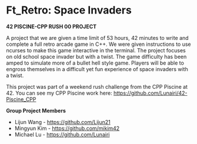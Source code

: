 # Ft_Retro: Space Invaders

__42 PISCINE-CPP RUSH 00 PROJECT__

A project that we are given a time limit of 53 hours, 42 minutes to write and complete a full retro arcade game in C++.
We were given instructions to use ncurses to make this game interactive in the terminal.
The project focuses on old school space invader but with a twist. The game difficulty has been amped to simulate more of a bullet hell style game.
Players will be able to engross themselves in a difficult yet fun experience of space invaders with a twist.

This project was part of a weekend rush challenge from the CPP Piscine at 42. You can see my CPP Piscine work here: https://github.com/Lunairi/42-Piscine_CPP

__Group Project Members__
- Lijun Wang - https://github.com/Lijun21
- Mingyun Kim - https://github.com/mikim42
- Michael Lu - https://github.com/Lunairi
